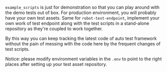 `example_scripts` is just for demonstration so that you can play around with the demo tests out of box. For production environment, you will probably have your own test assets. Same for `robot-test-endpoint`, implement your own work of test endpoint along with the test scripts in a stand-alone repository as they're coupled to work together.

By this way you can keep tracking the latest code of auto test framework without the pain of messing with the code here by the frequent changes of test scripts.

Notice: please modify environment variables in the `.env` to point to the right places after setting up your test asset repository.